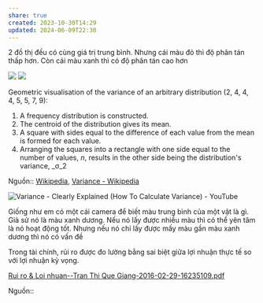 ```yaml
---
share: true
created: 2023-10-30T14:29
updated: 2024-06-09T22:30
---
```


2 đồ thị đều có cùng giá trị trung bình. Nhưng cái màu đỏ thì độ phân tán thấp hơn. Còn cái màu xanh thì có độ phân tán cao hơn

![](https://cdn.discordapp.com/attachments/953628307314855999/1249364291627257866/image0.png?ex=666708ab&is=6665b72b&hm=caeda91605327a996d0532935ebed0e47fbe212c5536f2321854eeaba81bb94e&)
[![](https://upload.wikimedia.org/wikipedia/commons/thumb/6/64/Variance_visualisation.svg/220px-Variance_visualisation.svg.png)](https://en.m.wikipedia.org/wiki/File:Variance_visualisation.svg)

Geometric visualisation of the variance of an arbitrary distribution (2, 4, 4, 4, 5, 5, 7, 9):

1. A frequency distribution is constructed.
2. The centroid of the distribution gives its mean.
3. A square with sides equal to the difference of each value from the mean is formed for each value.
4. Arranging the squares into a rectangle with one side equal to the number of values, _n_, results in the other side being the distribution's variance, _σ_2

Nguồn:: [Wikipedia](Wikipedia.md), [Variance - Wikipedia](https://en.m.wikipedia.org/wiki/Variance)

![Variance - Clearly Explained (How To Calculate Variance) - YouTube](https://youtu.be/x0rmUXWtSS8?si=lB9CNobgHKWjcPNJ)

Giống như em có một cái camera để biết màu trung bình của một vật là gì. Giả sử nó là màu xanh dương. Nếu nó lấy được nhiều màu thì có thể yên tâm là nó hoạt động tốt. Nhưng nếu nó chỉ lấy được mấy màu gần màu xanh dương thì nó có vấn đề

Trong tài chính, rủi ro được đo lường bằng sai biệt giữa lợi nhuận thực tế so với lợi nhuận kỳ vọng.

[Rui ro & Loi nhuan--Tran Thi Que Giang-2016-02-29-16235109.pdf](https://fsppm.fulbright.edu.vn/cache/MPP8-531-L06V-Rui%20ro%20&%20Loi%20nhuan--Tran%20Thi%20Que%20Giang-2016-02-29-16235109.pdf)

Nguồn:: 